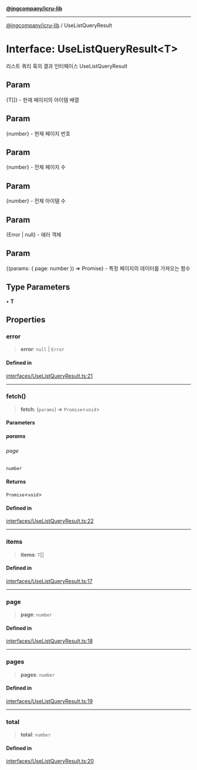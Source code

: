 [**@jngcompany/icru-lib**](../README.md)

***

[@jngcompany/icru-lib](../globals.md) / UseListQueryResult

# Interface: UseListQueryResult\<T\>

리스트 쿼리 훅의 결과 인터페이스
 UseListQueryResult

## Param

{T[]} - 현재 페이지의 아이템 배열

## Param

{number} - 현재 페이지 번호

## Param

{number} - 전체 페이지 수

## Param

{number} - 전체 아이템 수

## Param

{Error | null} - 에러 객체

## Param

{(params: { page: number }) => Promise<void>} - 특정 페이지의 데이터를 가져오는 함수

## Type Parameters

• **T**

## Properties

### error

> **error**: `null` \| `Error`

#### Defined in

[interfaces/UseListQueryResult.ts:21](https://github.com/jngcompany/icru-lib/blob/761e262af29fb19aea42bf1fcdb824ee624d8160/src/interfaces/UseListQueryResult.ts#L21)

***

### fetch()

> **fetch**: (`params`) => `Promise`\<`void`\>

#### Parameters

##### params

###### page

`number`

#### Returns

`Promise`\<`void`\>

#### Defined in

[interfaces/UseListQueryResult.ts:22](https://github.com/jngcompany/icru-lib/blob/761e262af29fb19aea42bf1fcdb824ee624d8160/src/interfaces/UseListQueryResult.ts#L22)

***

### items

> **items**: `T`[]

#### Defined in

[interfaces/UseListQueryResult.ts:17](https://github.com/jngcompany/icru-lib/blob/761e262af29fb19aea42bf1fcdb824ee624d8160/src/interfaces/UseListQueryResult.ts#L17)

***

### page

> **page**: `number`

#### Defined in

[interfaces/UseListQueryResult.ts:18](https://github.com/jngcompany/icru-lib/blob/761e262af29fb19aea42bf1fcdb824ee624d8160/src/interfaces/UseListQueryResult.ts#L18)

***

### pages

> **pages**: `number`

#### Defined in

[interfaces/UseListQueryResult.ts:19](https://github.com/jngcompany/icru-lib/blob/761e262af29fb19aea42bf1fcdb824ee624d8160/src/interfaces/UseListQueryResult.ts#L19)

***

### total

> **total**: `number`

#### Defined in

[interfaces/UseListQueryResult.ts:20](https://github.com/jngcompany/icru-lib/blob/761e262af29fb19aea42bf1fcdb824ee624d8160/src/interfaces/UseListQueryResult.ts#L20)
